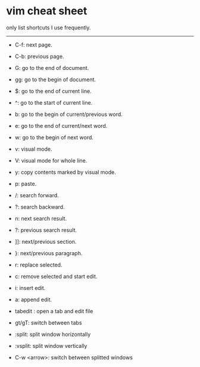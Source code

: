 # vim cheat sheet

only list shortcuts I use frequently.

- - -

- C-f:     next page.

- C-b:     previous page.

- G:            go to the end of document.

- gg:           go to the begin of document.

- $:            go to the end of current line.

- ^:            go to the start of current line.

- b:            go to the begin of current/previous word.

- e:            go to the end of current/next word.

- w:            go to the begin of next word.

- v:            visual mode.

- V:            visual mode for whole line.

- y:            copy contents marked by visual mode.

- p:            paste.

- /:            search forward.

- ?:            search backward.

- n:            next search result.

- ?:            previous search result.

- ]]:           next/previous section.

- }:            next/previous paragraph.

- r:            replace selected.

- c:            remove selected and start edit.

- i:            insert edit.

- a:            append edit.

- tabedit <file>:   open a tab and edit file

- gt/gT:            switch between tabs

- :split:           split window horizontally

- :vsplit:          split window vertically

- C-w \<arrow\>:     switch between splitted windows


